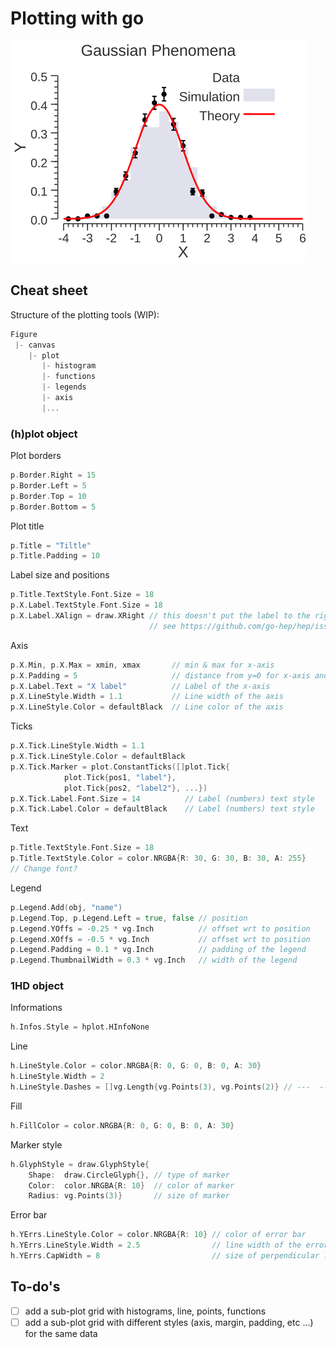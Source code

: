 # Plotting with go

![Result](results/h1d_plot_reduced.png)

## Cheat sheet

Structure of the plotting tools (WIP):
```go
Figure
 |- canvas
    |- plot
       |- histogram
       |- functions
       |- legends
       |- axis
       |...
```

### (h)plot object

Plot borders

```go
p.Border.Right = 15
p.Border.Left = 5
p.Border.Top = 10
p.Border.Bottom = 5
```

Plot title

```go
p.Title = "Tiltle"
p.Title.Padding = 10
```

Label size and positions

```go
p.Title.TextStyle.Font.Size = 18
p.X.Label.TextStyle.Font.Size = 18
p.X.Label.XAlign = draw.XRight // this doesn't put the label to the right
                               // see https://github.com/go-hep/hep/issues/620
```

Axis 
```go
p.X.Min, p.X.Max = xmin, xmax       // min & max for x-axis
p.X.Padding = 5                     // distance from y=0 for x-axis and x=0 for y-axis
p.X.Label.Text = "X label"          // Label of the x-axis
p.X.LineStyle.Width = 1.1           // Line width of the axis
p.X.LineStyle.Color = defaultBlack  // Line color of the axis
```

Ticks
```go
p.X.Tick.LineStyle.Width = 1.1      
p.X.Tick.LineStyle.Color = defaultBlack
p.X.Tick.Marker = plot.ConstantTicks([]plot.Tick{
			plot.Tick{pos1, "label"},
			plot.Tick{pos2, "label2"}, ...})
p.X.Tick.Label.Font.Size = 14          // Label (numbers) text style
p.X.Tick.Label.Color = defaultBlack    // Label (numbers) text style
```

Text 
```go
p.Title.TextStyle.Font.Size = 18
p.Title.TextStyle.Color = color.NRGBA{R: 30, G: 30, B: 30, A: 255}
// Change font?
```

Legend
```go
p.Legend.Add(obj, "name")	
p.Legend.Top, p.Legend.Left = true, false // position
p.Legend.YOffs = -0.25 * vg.Inch          // offset wrt to position
p.Legend.XOffs = -0.5 * vg.Inch           // offset wrt to position
p.Legend.Padding = 0.1 * vg.Inch          // padding of the legend
p.Legend.ThumbnailWidth = 0.3 * vg.Inch   // width of the legend
```

### 1HD object

Informations
```go
h.Infos.Style = hplot.HInfoNone
```

Line
```go
h.LineStyle.Color = color.NRGBA{R: 0, G: 0, B: 0, A: 30}
h.LineStyle.Width = 2
h.LineStyle.Dashes = []vg.Length{vg.Points(3), vg.Points(2)} // ---  ---  ---
```

Fill
```go
h.FillColor = color.NRGBA{R: 0, G: 0, B: 0, A: 30}
```

Marker style
```go
h.GlyphStyle = draw.GlyphStyle{
 	Shape:  draw.CircleGlyph{}, // type of marker
	Color:  color.NRGBA{R: 10}  // color of marker
	Radius: vg.Points(3)}       // size of marker
```

Error bar
```go
h.YErrs.LineStyle.Color = color.NRGBA{R: 10} // color of error bar
h.YErrs.LineStyle.Width = 2.5                // line width of the error bar   
h.YErrs.CapWidth = 8                         // size of perpendicular lines
```


## To-do's

- [ ] add a sub-plot grid with histograms, line, points, functions
- [ ] add a sub-plot grid with different styles (axis, margin, padding, etc ...) for the same data